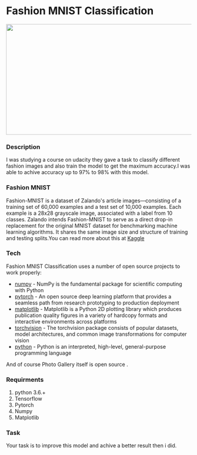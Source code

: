 # Fashion MNIST Classification
<p align="center">
  <img width="960" height="300" src="https://user-images.githubusercontent.com/32094006/51413862-16034900-1b92-11e9-8d02-02697ccfa7f0.png">
</p>

### Description
I was studying a course on udacity they gave a task to classify different fashion images and also train the model to get the maximum
accuracy.I was able to achive accuracy up to 97% to 98% with this model. 

### Fashion MNIST
Fashion-MNIST is a dataset of Zalando's article images—consisting of a training set of 60,000 examples and a test set of 10,000 examples. Each example is a 28x28 grayscale image, associated with a label from 10 classes. Zalando intends Fashion-MNIST to serve as a direct drop-in replacement for the original MNIST dataset for benchmarking machine learning algorithms. It shares the same image size and structure of training and testing splits.You can read more about this at [Kaggle]


### Tech

Fashion MNIST Classification uses a number of open source projects to work properly:

* [numpy] - NumPy is the fundamental package for scientific computing with Python
* [pytorch] - An open source deep learning platform that provides a seamless path from research prototyping to production deployment
* [matplotlib] - Matplotlib is a Python 2D plotting library which produces publication quality figures in a variety of hardcopy formats and interactive environments across platforms
* [torchvision] - The torchvision package consists of popular datasets, model architectures, and common image transformations for computer vision
* [python] - Python is an interpreted, high-level, general-purpose programming language

And of course Photo Gallery itself is open source .

### Requirments
<ol>
  <li>python 3.6.+ </li>
  <li>Tensorflow</li>
  <li>Pytorch</li>
  <li>Numpy</li>
  <li>Matplotlib</li>
</ol>

### Task
Your task is to improve this model and achive a better result then i did.

[//]: # (These are reference links used in the body of this note and get stripped out when the markdown processor does its job. There is no need to format nicely because it shouldn't be seen. Thanks SO - http://stackoverflow.com/questions/4823468/store-comments-in-markdown-syntax)


   [Numpy]: <http://www.numpy.org/>
   [pytorch]:<https://pytorch.org/>
   [matplotlib]:<https://matplotlib.org/>
   [torchvision]:<https://pytorch.org/docs/stable/torchvision/index.html>
   [python]:<https://www.python.org/>
   [Kaggle]:<https://www.kaggle.com/zalando-research/fashionmnist/home>
